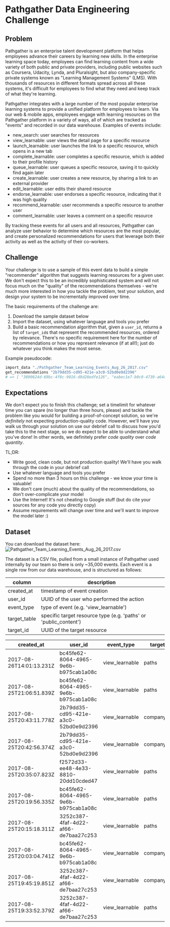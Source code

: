 # Pathgather Data Engineering Challenge

## Problem
Pathgather is an enterprise talent development platform that helps employees advance their careers by learning new skills. In the enterprise learning space today, employees can find learning content from a wide variety of both public and private providers, including public websites such as Coursera, Udacity, Lynda, and Pluralsight, but also company-specific private systems known as "Learning Management Systems" (LMS). With thousands of resources in different formats spread across all these systems, it's difficult for employees to find what they need and keep track of what they're learning.

Pathgather integrates with a large number of the most popular enterprise learning systems to provide a unified platform for employees to learn. Via our web & mobile apps, employees engage with learning resources on the Pathgather platform in a variety of ways, all of which are tracked as "events" and recorded in our data warehouse. Examples of events include:
* new_search: user searches for resources
* view_learnable: user views the detail page for a specific resource
* launch_learnable: user launches the link to a specific resource, which opens in a new tab
* complete_learnable: user completes a specific resource, which is added to their profile history
* queue_learnable: user queues a specific resource, saving it to quickly find again later
* create_learnable: user creates a new resource, by sharing a link to an external provider
* edit_learnable: user edits their shared resource
* endorse_learnable: user endorses a specific resource, indicating that it was high quality
* recommend_learnable: user recommends a specific resource to another user
* comment_learnable: user leaves a comment on a specific resource

By tracking these events for all users and all resources, Pathgather can analyze user behavior to determine which resources are the most popular, and create personalized recommendations for users that leverage both their activity as well as the activity of their co-workers.

## Challenge
Your challenge is to use a sample of this event data to build a simple "recommender" algorithm that suggests learning resources for a given user. We don't expect this to be an incredibly sophisticated system and will not focus much on the "quality" of the recommendations themselves - we're much more interested in how you tackle the problem, test your solution, and design your system to be incrementally improved over time.

The basic requirements of the challenge are:
1. Download the sample dataset below
2. Import the dataset, using whatever language and tools you prefer
3. Build a basic recommendation algorithm that, given a `user_id`, returns a list of `target_id`s that represent the recommended resources, ordered by relevance. There's no specific requirement here for the number of recommendations or how you represent relevance (if at all!); just do whatever you think makes the most sense.

Example pseudocode:
```ruby
import_data "./Pathgather_Team_Learning_Events_Aug_26_2017.csv"
get_recommendations "2b79dd35-cd95-421e-a3c0-52bd0e9d2396"
# => [ "3890624d-69bc-4f8c-9016-d8d28edfe126", "eabec1e7-b0c0-4739-a64d-8c1bb5f82c7b", "c23db441-1be7-4772-8faa-9392741bf95a" ]
```

## Expectations
We don't expect you to finish this challenge; set a timelimit for whatever time you can spare (no longer than three hours, please) and tackle the problem like you would for building a proof-of-concept solution, so we're *definitely* not expecting production-quality code. However, we'll have you walk us through your solution on use our debrief call to discuss how you'd take this to the next stage, so we do expect to be able to understand what you've done! In other words, we definitely prefer *code quality* over *code quantity*.

TL;DR:
* Write good, clean code, but not production quality! We'll have you walk through the code in your debrief call
* Use whatever language and tools you prefer
* Spend no more than 3 hours on this challenge - we know your time is valuable!
* We don't care (much) about the quality of the recommendations, so don't over-complicate your model
* Use the Internet! It's not cheating to Google stuff (but do cite your sources for any code you directly copy)
* Assume requirements will change over time and we'll want to improve the model later :)

## Dataset
You can download the dataset here: ![Pathgather_Team_Learning_Events_Aug_26_2017.csv]()

The dataset is a CSV file, pulled from a small instance of Pathgather used internally by our team so
there is only ~35,000 events. Each event is a single row from our data warehouse, and is structured
as follows:

column|description
-|-
created_at|timestamp of event creation
user_id|UUID of the user who performed the action
event_type|type of event (e.g. 'view_learnable')
target_table|specific target resource type (e.g. 'paths' or 'public_content')
target_id|UUID of the target resource

created_at|user_id|event_type|target_table|target_id
-|-|-|-|-
2017-08-26T14:01:13.231Z|bc45fe62-8064-4965-9e6b-b975cab1a08c|view_learnable|paths|31ae894c-f13a-48eb-ad33-cdd7f539b555
2017-08-25T21:06:51.839Z|bc45fe62-8064-4965-9e6b-b975cab1a08c|view_learnable|paths|31ae894c-f13a-48eb-ad33-cdd7f539b555
2017-08-25T20:43:11.778Z|2b79dd35-cd95-421e-a3c0-52bd0e9d2396|view_learnable|company_content|3bb3f861-7c49-4d1f-a430-3b0bb1463b1f
2017-08-25T20:42:56.374Z|2b79dd35-cd95-421e-a3c0-52bd0e9d2396|view_learnable|company_content|3bb3f861-7c49-4d1f-a430-3b0bb1463b1f
2017-08-25T20:35:07.823Z|f2572d33-ee48-4e33-8810-20dd10cded47|view_learnable|paths|ecb40d70-4c4b-4c2c-913a-432daa85d372
2017-08-25T20:19:56.335Z|bc45fe62-8064-4965-9e6b-b975cab1a08c|view_learnable|paths|f3c8ad2f-20fc-4198-ba30-824db8d6bb2d
2017-08-25T20:15:18.311Z|3252c387-4faf-4d22-af66-de7baa27c253|view_learnable|paths|f130b78e-a302-43fb-9560-b36d33dae9de
2017-08-25T20:03:04.741Z|bc45fe62-8064-4965-9e6b-b975cab1a08c|view_learnable|company_content|4b32e642-02c2-4021-85eb-df2e9bb32954
2017-08-25T19:45:19.851Z|3252c387-4faf-4d22-af66-de7baa27c253|view_learnable|company_content|2b311e7f-6e0c-4f7a-ab70-72a5a54392aa
2017-08-25T19:33:52.379Z|3252c387-4faf-4d22-af66-de7baa27c253|view_learnable|paths|c64e8fad-3b19-41a5-b1f5-43d50ce28368
